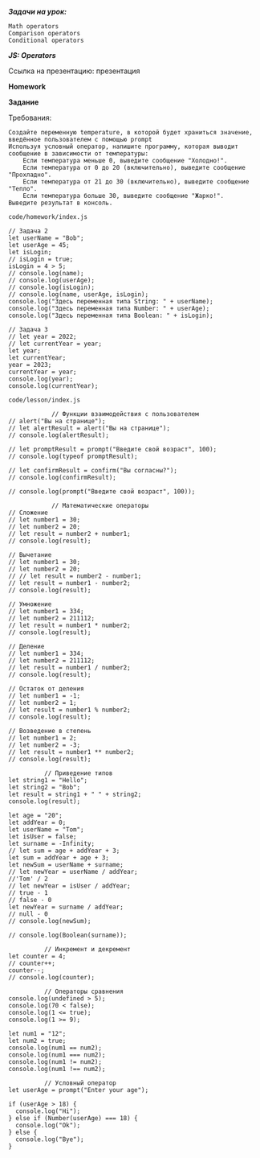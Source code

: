 ***Задачи на урок:***

    Math operators
    Comparison operators
    Conditional operators

***JS: Operators***

Ссылка на презентацию: презентация


**Homework**

**Задание**

Требования:

    Создайте переменную temperature, в которой будет храниться значение, введённое пользователем с помощью prompt
    Используя условный оператор, напишите программу, которая выводит сообщение в зависимости от температуры:
        Если температура меньше 0, выведите сообщение "Холодно!".
        Если температура от 0 до 20 (включительно), выведите сообщение "Прохладно".
        Если температура от 21 до 30 (включительно), выведите сообщение "Тепло".
        Если температура больше 30, выведите сообщение "Жарко!".
    Выведите результат в консоль.


```JS
code/homework/index.js

// Задача 2
let userName = "Bob";
let userAge = 45;
let isLogin;
// isLogin = true;
isLogin = 4 > 5;
// console.log(name);
// console.log(userAge);
// console.log(isLogin);
// console.log(name, userAge, isLogin);
console.log("Здесь переменная типа String: " + userName);
console.log("Здесь переменная типа Number: " + userAge);
console.log("Здесь переменная типа Boolean: " + isLogin);

// Задача 3
// let year = 2022;
// let currentYear = year;
let year;
let currentYear;
year = 2023;
currentYear = year;
console.log(year);
console.log(currentYear);
```

```JS
code/lesson/index.js

            // Функции взаимодействия с пользователем
// alert("Вы на странице");
// let alertResult = alert("Вы на странице");
// console.log(alertResult);

// let promptResult = prompt("Введите свой возраст", 100);
// console.log(typeof promptResult);

// let confirmResult = confirm("Вы согласны?");
// console.log(confirmResult);

// console.log(prompt("Введите свой возраст", 100));

            // Математические операторы
// Сложение
// let number1 = 30;
// let number2 = 20;
// let result = number2 + number1;
// console.log(result);

// Вычетание
// let number1 = 30;
// let number2 = 20;
// // let result = number2 - number1;
// let result = number1 - number2;
// console.log(result);

// Умножение
// let number1 = 334;
// let number2 = 211112;
// let result = number1 * number2;
// console.log(result);

// Деление
// let number1 = 334;
// let number2 = 211112;
// let result = number1 / number2;
// console.log(result);

// Остаток от деления
// let number1 = -1;
// let number2 = 1;
// let result = number1 % number2;
// console.log(result);

// Возведение в степень
// let number1 = 2;
// let number2 = -3;
// let result = number1 ** number2;
// console.log(result);

          // Приведение типов
let string1 = "Hello";
let string2 = "Bob";
let result = string1 + " " + string2;
console.log(result);

let age = "20";
let addYear = 0;
let userName = "Tom";
let isUser = false;
let surname = -Infinity;
// let sum = age + addYear + 3;
let sum = addYear + age + 3;
let newSum = userName + surname;
// let newYear = userName / addYear;
//'Tom' / 2
// let newYear = isUser / addYear;
// true - 1
// false - 0
let newYear = surname / addYear;
// null - 0
// console.log(newSum);

// console.log(Boolean(surname));

          // Инкремент и декремент
let counter = 4;
// counter++;
counter--;
// console.log(counter);

          // Операторы сравнения
console.log(undefined > 5);
console.log(70 < false);
console.log(1 <= true);
console.log(1 >= 9);

let num1 = "12";
let num2 = true;
console.log(num1 == num2);
console.log(num1 === num2);
console.log(num1 != num2);
console.log(num1 !== num2);

          // Условный оператор
let userAge = prompt("Enter your age");

if (userAge > 18) {
  console.log("Hi");
} else if (Number(userAge) === 18) {
  console.log("Ok");
} else {
  console.log("Bye");
}
```

